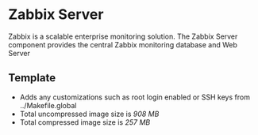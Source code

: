 # Zabbix Server

Zabbix is a scalable enterprise monitoring solution. The Zabbix Server component provides the central Zabbix monitoring database and Web Server

## Template

- Adds any customizations such as root login enabled or SSH keys from ../Makefile.global
- Total uncompressed image size is *908 MB*
- Total compressed image size is *257 MB*
